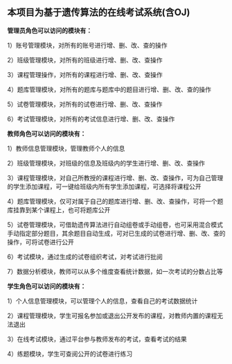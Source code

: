 ## 本项目为基于遗传算法的在线考试系统(含OJ)



**管理员角色可以访问的模块有：**

1）账号管理模块，对所有的账号进行增、删、改、查的操作

2）班级管理模块，对所有的班级进行增、删、改、查操作

3）课程管理操作，对所有的课程进行增、删、改、查操作

4）题库管理模块，对所有的题库与题库中的题目进行增、删、改、查的操作

5）试卷管理模块，对所有的试卷进行增、删、改、查操作

6）考试管理模块，对所有的考试信息进行增、删、改、查操作

**教师角色可以访问的模块有：**

1）教师信息管理模块，管理教师个人的信息

2）班级管理模块，对班级的信息及班级内的学生进行增、删、改、查操作

3）课程管理模块，对自己所教授的课程进行增、删、改、查操作，可为自己管理的学生添加课程，可一键给班级内所有学生添加课程，可选择将课程公开

4）题库管理模块，仅可对属于自己的题库进行增、删、改、查操作，可将一个题库挂靠到某个课程上，也可将题库公开

5）试卷管理模块，可借助遗传算法进行自动组卷或手动组卷，也可采用混合模式手动指定部分题目，其余题目自动生成，可对已生成的试卷进行增、删、改、查的操作，可将试卷进行公开

6）考试模块，通过生成的试卷组织考试，对考试进行批阅

7）数据分析模块，教师可以从多个维度查看统计数据，如一次考试的分数占比等

**学生角色可以访问的模块有：**

1）个人信息管理模块，可以管理个人的信息，查看自己的考试数据统计

2）课程管理模块，学生可报名参加或退出公开发布的课程，对教师内置的课程无法退出

3）在线考试模块，通过平台参与教师发布的考试，查看考试的结果

4）练题模块，学生可查阅公开的试卷进行练习